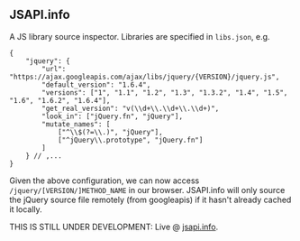 ## JSAPI.info

A JS library source inspector. Libraries are specified in `libs.json`, e.g.

	{
		"jquery": {
			"url": "https://ajax.googleapis.com/ajax/libs/jquery/{VERSION}/jquery.js",
			"default_version": "1.6.4",
			"versions": ["1", "1.1", "1.2", "1.3", "1.3.2", "1.4", "1.5", "1.6", "1.6.2", "1.6.4"],
			"get_real_version": "v(\\d+\\.\\d+\\.\\d+)",
			"look_in": ["jQuery.fn", "jQuery"],
			"mutate_names": [
				["^\\$(?=\\.)", "jQuery"],
				["^jQuery\\.prototype", "jQuery.fn"]
			]
		} // ,...
	}

Given the above configuration, we can now access `/jquery/[VERSION/]METHOD_NAME` in our browser. JSAPI.info will only source the jQuery source file remotely (from googleapis) if it hasn't already cached it locally. 

THIS IS STILL UNDER DEVELOPMENT: Live @ [jsapi.info](http://jsapi.info).
